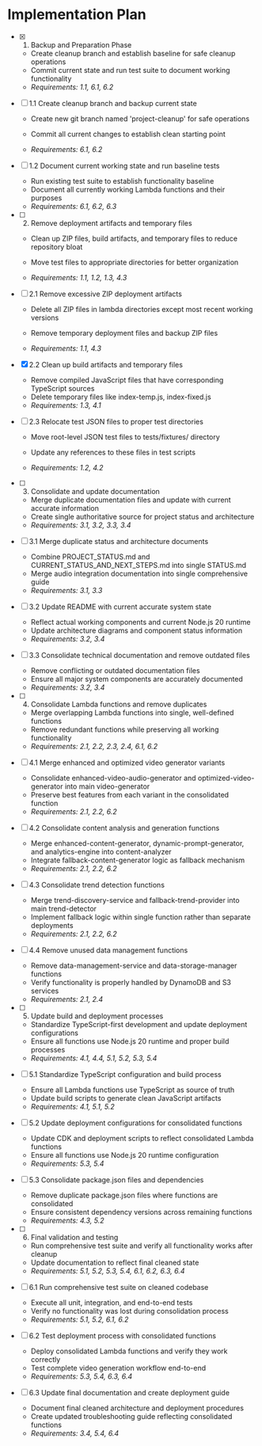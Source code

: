 # Implementation Plan

- [x] 1. Backup and Preparation Phase


  - Create cleanup branch and establish baseline for safe cleanup operations
  - Commit current state and run test suite to document working functionality
  - _Requirements: 1.1, 6.1, 6.2_



- [ ] 1.1 Create cleanup branch and backup current state
  - Create new git branch named 'project-cleanup' for safe operations
  - Commit all current changes to establish clean starting point


  - _Requirements: 6.1, 6.2_



- [ ] 1.2 Document current working state and run baseline tests
  - Run existing test suite to establish functionality baseline
  - Document all currently working Lambda functions and their purposes
  - _Requirements: 6.1, 6.2, 6.3_



- [ ] 2. Remove deployment artifacts and temporary files
  - Clean up ZIP files, build artifacts, and temporary files to reduce repository bloat


  - Move test files to appropriate directories for better organization
  - _Requirements: 1.1, 1.2, 1.3, 4.3_



- [ ] 2.1 Remove excessive ZIP deployment artifacts
  - Delete all ZIP files in lambda directories except most recent working versions


  - Remove temporary deployment files and backup ZIP files
  - _Requirements: 1.1, 4.3_

- [x] 2.2 Clean up build artifacts and temporary files


  - Remove compiled JavaScript files that have corresponding TypeScript sources
  - Delete temporary files like index-temp.js, index-fixed.js
  - _Requirements: 1.3, 4.1_



- [ ] 2.3 Relocate test JSON files to proper test directories
  - Move root-level JSON test files to tests/fixtures/ directory


  - Update any references to these files in test scripts
  - _Requirements: 1.2, 4.2_

- [ ] 3. Consolidate and update documentation
  - Merge duplicate documentation files and update with current accurate information
  - Create single authoritative source for project status and architecture
  - _Requirements: 3.1, 3.2, 3.3, 3.4_

- [ ] 3.1 Merge duplicate status and architecture documents
  - Combine PROJECT_STATUS.md and CURRENT_STATUS_AND_NEXT_STEPS.md into single STATUS.md
  - Merge audio integration documentation into single comprehensive guide
  - _Requirements: 3.1, 3.3_

- [ ] 3.2 Update README with current accurate system state
  - Reflect actual working components and current Node.js 20 runtime
  - Update architecture diagrams and component status information
  - _Requirements: 3.2, 3.4_

- [ ] 3.3 Consolidate technical documentation and remove outdated files
  - Remove conflicting or outdated documentation files
  - Ensure all major system components are accurately documented
  - _Requirements: 3.2, 3.4_

- [ ] 4. Consolidate Lambda functions and remove duplicates
  - Merge overlapping Lambda functions into single, well-defined functions
  - Remove redundant functions while preserving all working functionality
  - _Requirements: 2.1, 2.2, 2.3, 2.4, 6.1, 6.2_

- [ ] 4.1 Merge enhanced and optimized video generator variants
  - Consolidate enhanced-video-audio-generator and optimized-video-generator into main video-generator
  - Preserve best features from each variant in the consolidated function
  - _Requirements: 2.1, 2.2, 6.2_

- [ ] 4.2 Consolidate content analysis and generation functions
  - Merge enhanced-content-generator, dynamic-prompt-generator, and analytics-engine into content-analyzer
  - Integrate fallback-content-generator logic as fallback mechanism
  - _Requirements: 2.1, 2.2, 6.2_

- [ ] 4.3 Consolidate trend detection functions
  - Merge trend-discovery-service and fallback-trend-provider into main trend-detector
  - Implement fallback logic within single function rather than separate deployments
  - _Requirements: 2.1, 2.2, 6.2_

- [ ] 4.4 Remove unused data management functions
  - Remove data-management-service and data-storage-manager functions
  - Verify functionality is properly handled by DynamoDB and S3 services
  - _Requirements: 2.1, 2.4_

- [ ] 5. Update build and deployment processes
  - Standardize TypeScript-first development and update deployment configurations
  - Ensure all functions use Node.js 20 runtime and proper build processes
  - _Requirements: 4.1, 4.4, 5.1, 5.2, 5.3, 5.4_

- [ ] 5.1 Standardize TypeScript configuration and build process
  - Ensure all Lambda functions use TypeScript as source of truth
  - Update build scripts to generate clean JavaScript artifacts
  - _Requirements: 4.1, 5.1, 5.2_

- [ ] 5.2 Update deployment configurations for consolidated functions
  - Update CDK and deployment scripts to reflect consolidated Lambda functions
  - Ensure all functions use Node.js 20 runtime configuration
  - _Requirements: 5.3, 5.4_

- [ ] 5.3 Consolidate package.json files and dependencies
  - Remove duplicate package.json files where functions are consolidated
  - Ensure consistent dependency versions across remaining functions
  - _Requirements: 4.3, 5.2_

- [ ] 6. Final validation and testing
  - Run comprehensive test suite and verify all functionality works after cleanup
  - Update documentation to reflect final cleaned state
  - _Requirements: 5.1, 5.2, 5.3, 5.4, 6.1, 6.2, 6.3, 6.4_

- [ ] 6.1 Run comprehensive test suite on cleaned codebase
  - Execute all unit, integration, and end-to-end tests
  - Verify no functionality was lost during consolidation process
  - _Requirements: 5.1, 5.2, 6.1, 6.2_

- [ ] 6.2 Test deployment process with consolidated functions
  - Deploy consolidated Lambda functions and verify they work correctly
  - Test complete video generation workflow end-to-end
  - _Requirements: 5.3, 5.4, 6.3, 6.4_

- [ ] 6.3 Update final documentation and create deployment guide
  - Document final cleaned architecture and deployment procedures
  - Create updated troubleshooting guide reflecting consolidated functions
  - _Requirements: 3.4, 5.4, 6.4_